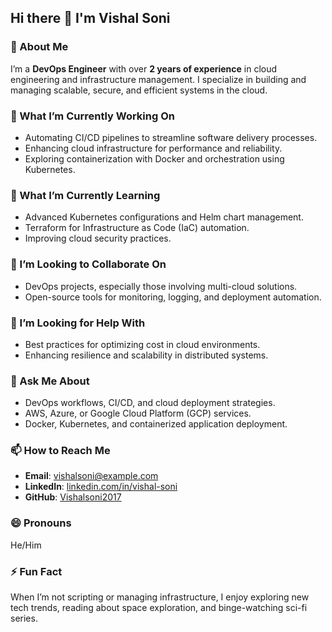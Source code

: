 ## Hi there 👋 I'm Vishal Soni

### 🚀 About Me  
I’m a **DevOps Engineer** with over **2 years of experience** in cloud engineering and infrastructure management. I specialize in building and managing scalable, secure, and efficient systems in the cloud.

### 🔭 What I’m Currently Working On  
- Automating CI/CD pipelines to streamline software delivery processes.  
- Enhancing cloud infrastructure for performance and reliability.  
- Exploring containerization with Docker and orchestration using Kubernetes.

### 🌱 What I’m Currently Learning  
- Advanced Kubernetes configurations and Helm chart management.  
- Terraform for Infrastructure as Code (IaC) automation.  
- Improving cloud security practices.

### 👯 I’m Looking to Collaborate On  
- DevOps projects, especially those involving multi-cloud solutions.  
- Open-source tools for monitoring, logging, and deployment automation.  

### 🤔 I’m Looking for Help With  
- Best practices for optimizing cost in cloud environments.  
- Enhancing resilience and scalability in distributed systems.

### 💬 Ask Me About  
- DevOps workflows, CI/CD, and cloud deployment strategies.  
- AWS, Azure, or Google Cloud Platform (GCP) services.  
- Docker, Kubernetes, and containerized application deployment.

### 📫 How to Reach Me  
- **Email**: [vishalsoni@example.com](mailto:vishalsoni@example.com)  
- **LinkedIn**: [linkedin.com/in/vishal-soni](https://linkedin.com/in/vishal-soni)  
- **GitHub**: [Vishalsoni2017](https://github.com/Vishalsoni2017)

### 😄 Pronouns  
He/Him

### ⚡ Fun Fact  
When I’m not scripting or managing infrastructure, I enjoy exploring new tech trends, reading about space exploration, and binge-watching sci-fi series.
